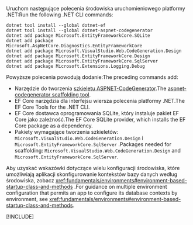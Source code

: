 <span data-ttu-id="0fcf8-101">Uruchom następujące polecenia środowiska uruchomieniowego platformy .NET:</span><span class="sxs-lookup"><span data-stu-id="0fcf8-101">Run the following .NET CLI commands:</span></span>

```dotnetcli
dotnet tool install --global dotnet-ef
dotnet tool install --global dotnet-aspnet-codegenerator
dotnet add package Microsoft.EntityFrameworkCore.SQLite
dotnet add package Microsoft.AspNetCore.Diagnostics.EntityFrameworkCore
dotnet add package Microsoft.VisualStudio.Web.CodeGeneration.Design
dotnet add package Microsoft.EntityFrameworkCore.Design
dotnet add package Microsoft.EntityFrameworkCore.SqlServer
dotnet add package Microsoft.Extensions.Logging.Debug
```

<span data-ttu-id="0fcf8-102">Powyższe polecenia powodują dodanie:</span><span class="sxs-lookup"><span data-stu-id="0fcf8-102">The preceding commands add:</span></span>

* <span data-ttu-id="0fcf8-103">Narzędzie do tworzenia [szkieletu ASPNET-CodeGenerator](xref:fundamentals/tools/dotnet-aspnet-codegenerator).</span><span class="sxs-lookup"><span data-stu-id="0fcf8-103">The [aspnet-codegenerator scaffolding tool](xref:fundamentals/tools/dotnet-aspnet-codegenerator).</span></span>
* <span data-ttu-id="0fcf8-104">EF Core narzędzia dla interfejsu wiersza polecenia platformy .NET.</span><span class="sxs-lookup"><span data-stu-id="0fcf8-104">The EF Core Tools for the .NET CLI.</span></span>
* <span data-ttu-id="0fcf8-105">EF Core dostawca oprogramowania SQLite, który instaluje pakiet EF Core jako zależność.</span><span class="sxs-lookup"><span data-stu-id="0fcf8-105">The EF Core SQLite provider, which installs the EF Core package as a dependency.</span></span>
* <span data-ttu-id="0fcf8-106">Pakiety wymagające tworzenia szkieletów: `Microsoft.VisualStudio.Web.CodeGeneration.Design` i `Microsoft.EntityFrameworkCore.SqlServer` .</span><span class="sxs-lookup"><span data-stu-id="0fcf8-106">Packages needed for scaffolding: `Microsoft.VisualStudio.Web.CodeGeneration.Design` and `Microsoft.EntityFrameworkCore.SqlServer`.</span></span>

<span data-ttu-id="0fcf8-107">Aby uzyskać wskazówki dotyczące wielu konfiguracji środowiska, które umożliwiają aplikacji skonfigurowanie kontekstów bazy danych według środowiska, zobacz <xref:fundamentals/environments#environment-based-startup-class-and-methods> .</span><span class="sxs-lookup"><span data-stu-id="0fcf8-107">For guidance on multiple environment configuration that permits an app to configure its database contexts by environment, see <xref:fundamentals/environments#environment-based-startup-class-and-methods>.</span></span>

[!INCLUDE[](~/includes/scaffoldTFM-5.md)]
